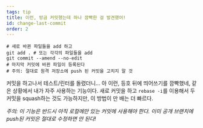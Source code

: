 ```yaml
---
tags: tip
title: 이런, 방금 커밋했는데 하나 깜빡한 걸 발견했어!
id: change-last-commit
order: 2
---
```


```git
# 새로 바뀐 파일들을 add 하고
git add . # 또는 각각의 파일들을 add
git commit --amend --no-edit
# 마지막 커밋에 바뀐 파일이 등록된다
# 주의: 절대로 원격 저장소에 push 된 커밋을 고치지 말 것
```

커밋을 하고나서 테스트/린터를 돌렸더니... 아 이런, 등호 뒤에 띄어쓰기를 깜빡했네, 같은 상황에서 내가 자주 사용하는 기능이다. 새로 커밋을 하고 `rebase -i`를 이용해서 두 커밋을 squash하는 것도 가능하지만, 이 방법이 만 배는 더 빠르다.

*주의: 이 기능은 반드시 아직 로컬에만 있는 커밋에 사용해야 한다. 이미 공개 브랜치에 push된 커밋은 절대로 수정하면 안 된다!*